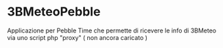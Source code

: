 # 3BMeteoPebble

Applicazione per Pebble Time che permette di ricevere le info di 3BMeteo via uno script php "proxy" ( non ancora caricato )  
